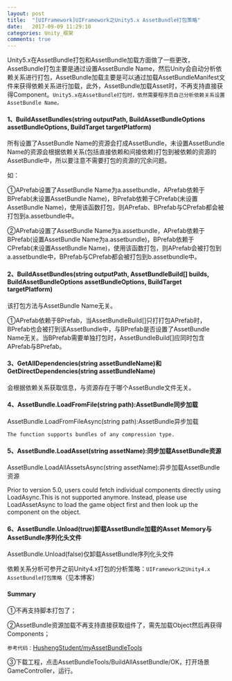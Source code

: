 ```yaml
---
layout: post
title:  "[UIFramework]UIFramework之Unity5.x AssetBundle打包策略"
date:   2017-09-09 11:29:10
categories: Unity_框架
comments: true
---
```


Unity5.x在AssetBundle打包和AssetBundle加载方面做了一些更改，AssetBundle打包主要是通过设置AssetBundle Name，然后Unity会自动分析依赖关系进行打包，AssetBundle加载主要是可以通过加载AssetBundleManifest文件来获得依赖关系进行加载，此外，AssetBundle加载Asset时，不再支持直接获得Component。`Unity5.x在AssetBundle打包时，依然需要程序员自己分析依赖关系设置AssetBundle Name。`

#### 1、BuildAssetBundles(string outputPath, BuildAssetBundleOptions assetBundleOptions, BuildTarget targetPlatform)
所有设置了AssetBundle Name的资源会打成AssetBundle，未设置AssetBundle Name的资源会根据依赖关系(包括直接依赖和间接依赖)打包到被依赖的资源的AssetBundle中，所以要注意不需要打包的资源的冗余问题。

如：

①APrefab设置了AssetBundle Name为a.assetbundle，APrefab依赖于BPrefab(未设置AssetBundle Name)，BPrefab依赖于CPrefab(未设置AssetBundle Name)，使用该函数打包，则APrefab、BPrefab与CPrefab都会被打包到a.assetbundle中。

②APrefab设置了AssetBundle Name为a.assetbundle，APrefab依赖于BPrefab(设置AssetBundle Name为a.assetbundle)，BPrefab依赖于CPrefab(未设置AssetBundle Name)，使用该函数打包，则APrefab会被打包到a.assetbundle中，BPrefab与CPrefab都会被打包到b.assetbundle中。

#### 2、BuildAssetBundles(string outputPath, AssetBundleBuild[] builds, BuildAssetBundleOptions assetBundleOptions, BuildTarget targetPlatform)
该打包方法与AssetBundle Name无关。

①APrefab依赖于BPrefab，当AssetBundleBuild[]只打打包APrefab时，BPrefab也会被打到该AssetBundle中，与BPrefab是否设置了AssetBundle Name无关。当BPrefab需要单独打包时，AssetBundleBuild[]应同时包含APrefab与BPrefab。

#### 3、GetAllDependencies(string assetBundleName)和GetDirectDependencies(string assetBundleName)
会根据依赖关系获取信息，与资源存在于哪个AssetBundle文件无关。

#### 4、AssetBundle.LoadFromFile(string path):AssetBundle同步加载
AssetBundle.LoadFromFileAsync(string path):AssetBundle异步加载

`The function supports bundles of any compression type.`

#### 5、AssetBundle.LoadAsset(string assetName):同步加载AssetBundle资源
AssetBundle.LoadAllAssetsAsync(string assetName):异步加载AssetBundle资源

Prior to version 5.0, users could fetch individual components directly using LoadAsync.This is not supported anymore. Instead, please use LoadAssetAsync to load the game object first and then look up the component on the object.

#### 6、AssetBundle.Unload(true)卸载AssetBundle加载的Asset Memory与AssetBundle序列化头文件
AssetBundle.Unload(false)仅卸载AssetBundle序列化头文件

依赖关系分析可参开之前Unity4.x打包的分析策略：`UIFramework之Unity4.x AssetBundle打包策略`（见本博客）

#### Summary
①不再支持脚本打包了；

②AssetBundle资源加载不再支持直接获取组件了，需先加载Object然后再获得Components；

`参考代码：`[HushengStudent/myAssetBundleTools](https://github.com/HushengStudent/myAssetBundleTools)

③下载工程，点击AssetBundleTools/BuildAllAssetBundle/OK，打开场景GameController，运行。